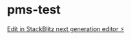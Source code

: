 # pms-test

[Edit in StackBlitz next generation editor ⚡️](https://stackblitz.com/~/github.com/mrm8488/pms-test)